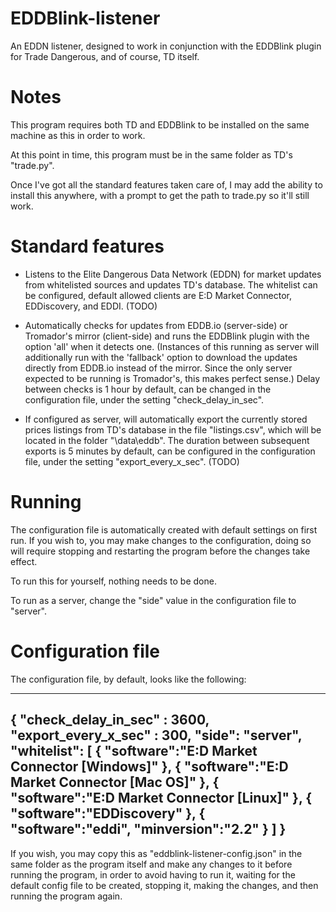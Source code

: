 # EDDBlink-listener
An EDDN listener, designed to work in conjunction with the EDDBlink plugin for Trade Dangerous, and of course, TD itself.

# Notes
This program requires both TD and EDDBlink to be installed on the same machine as this in order to work.

At this point in time, this program must be in the same folder as TD's "trade.py".

Once I've got all the standard features taken care of, I may add the ability to install this anywhere, with a prompt to get the path to trade.py so it'll still work.

# Standard features
- Listens to the Elite Dangerous Data Network (EDDN) for market updates from whitelisted sources and updates TD's database. The whitelist can be configured, default allowed clients are E:D Market Connector, EDDiscovery, and EDDI. (TODO)

- Automatically checks for updates from EDDB.io (server-side) or Tromador's mirror (client-side) and runs the EDDBlink plugin with the option 'all' when it detects one. (Instances of this running as server will additionally run with the 'fallback' option to download the updates directly from EDDB.io instead of the mirror. Since the only server expected to be running is Tromador's, this makes perfect sense.) Delay between checks is 1 hour by default, can be changed in the configuration file, under the setting "check_delay_in_sec".

- If configured as server, will automatically export the currently stored prices listings from TD's database in the file "listings.csv", which will be located in the folder "<TD install>\data\eddb". The duration between subsequent exports is 5 minutes by default, can be configured in the configuration file, under the setting "export_every_x_sec". (TODO) 

# Running
The configuration file is automatically created with default settings on first run. If you wish to, you may make changes to the configuration, doing so will require stopping and restarting the program before the changes take effect.

To run this for yourself, nothing needs to be done.

To run as a server, change the "side" value in the configuration file to "server".

# Configuration file
The configuration file, by default, looks like the following:

----------------
{
    "check_delay_in_sec" : 3600,
    "export_every_x_sec" : 300,
    "side": "server",
    "whitelist":
    [
        { "software":"E:D Market Connector [Windows]" },
        { "software":"E:D Market Connector [Mac OS]" },
        { "software":"E:D Market Connector [Linux]" },
        { "software":"EDDiscovery" },
        { "software":"eddi",
            "minversion":"2.2" }
    ]
}
----------------

If you wish, you may copy this as "eddblink-listener-config.json" in the same folder as the program itself and make any changes to it before running the program, in order to avoid having to run it, waiting for the default config file to be created, stopping it, making the changes, and then running the program again.  